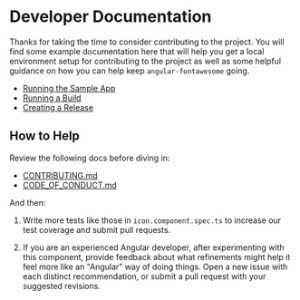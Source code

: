 # Developer Documentation

Thanks for taking the time to consider contributing to the project. You will find some example documentation here that will help you get a local environment setup for contributing to the project as well as some helpful guidance on how you can help keep `angular-fontawesome` going.

- [Running the Sample App](./developer/sample-app.md)
- [Running a Build](./developer/build.md)
- [Creating a Release](./developer/release.md)

## How to Help

Review the following docs before diving in:

- [CONTRIBUTING.md](https://github.com/FortAwesome/angular-fontawesome/blob/master/CONTRIBUTING.md)
- [CODE_OF_CONDUCT.md](https://github.com/FortAwesome/angular-fontawesome/blob/master/CODE_OF_CONDUCT.md)

And then:

1. Write more tests like those in `icon.component.spec.ts` to increase our test coverage and submit pull requests.

2. If you are an experienced Angular developer, after experimenting with this component, provide feedback about what refinements might help it feel more like an "Angular" way of doing things. Open a new issue with each distinct recommendation, or submit a pull request with your suggested revisions.
